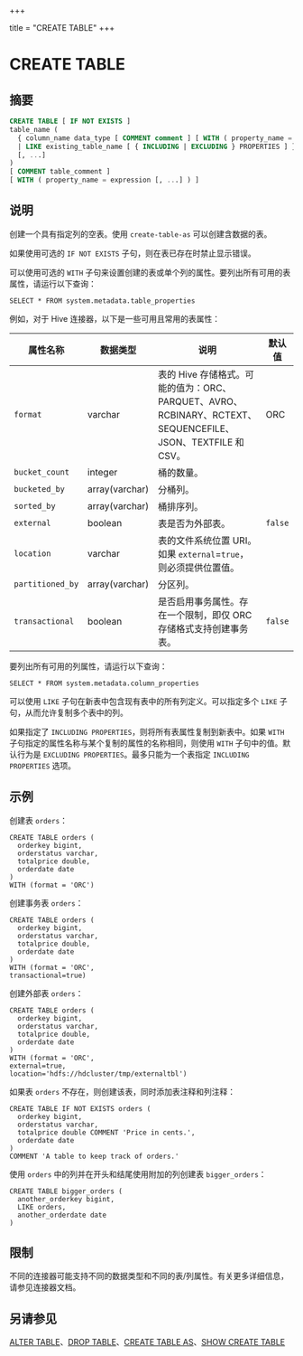 +++

title = "CREATE TABLE"
+++

# CREATE TABLE

## 摘要

``` sql
CREATE TABLE [ IF NOT EXISTS ]
table_name (
  { column_name data_type [ COMMENT comment ] [ WITH ( property_name = expression [, ...] ) ]
  | LIKE existing_table_name [ { INCLUDING | EXCLUDING } PROPERTIES ] }
  [, ...]
)
[ COMMENT table_comment ]
[ WITH ( property_name = expression [, ...] ) ]
```

## 说明

创建一个具有指定列的空表。使用 `create-table-as` 可以创建含数据的表。

如果使用可选的 `IF NOT EXISTS` 子句，则在表已存在时禁止显示错误。

可以使用可选的 `WITH` 子句来设置创建的表或单个列的属性。要列出所有可用的表属性，请运行以下查询：

    SELECT * FROM system.metadata.table_properties

例如，对于 Hive 连接器，以下是一些可用且常用的表属性：

| 属性名称         | 数据类型       | 说明                                                         | 默认值  |
| ---------------- | -------------- | ------------------------------------------------------------ | ------- |
| `format`         | varchar        | 表的 Hive 存储格式。可能的值为：ORC、PARQUET、AVRO、RCBINARY、RCTEXT、SEQUENCEFILE、JSON、TEXTFILE 和 CSV。 | ORC     |
| `bucket_count`   | integer        | 桶的数量。                                                   |         |
| `bucketed_by`    | array(varchar) | 分桶列。                                                     |         |
| `sorted_by`      | array(varchar) | 桶排序列。                                                   |         |
| `external`       | boolean        | 表是否为外部表。                                             | `false` |
| `location`       | varchar        | 表的文件系统位置 URI。如果 `external`=`true`，则必须提供位置值。 |         |
| `partitioned_by` | array(varchar) | 分区列。                                                     |         |
| `transactional`  | boolean        | 是否启用事务属性。存在一个限制，即仅 ORC 存储格式支持创建事务表。 | `false` |

要列出所有可用的列属性，请运行以下查询：

    SELECT * FROM system.metadata.column_properties

可以使用 `LIKE` 子句在新表中包含现有表中的所有列定义。可以指定多个 `LIKE` 子句，从而允许复制多个表中的列。

如果指定了 `INCLUDING PROPERTIES`，则将所有表属性复制到新表中。如果 `WITH` 子句指定的属性名称与某个复制的属性的名称相同，则使用 `WITH` 子句中的值。默认行为是 `EXCLUDING PROPERTIES`。最多只能为一个表指定 `INCLUDING PROPERTIES` 选项。

## 示例

创建表 `orders`：

    CREATE TABLE orders (
      orderkey bigint,
      orderstatus varchar,
      totalprice double,
      orderdate date
    )
    WITH (format = 'ORC')

创建事务表 `orders`：

    CREATE TABLE orders (
      orderkey bigint,
      orderstatus varchar,
      totalprice double,
      orderdate date
    )
    WITH (format = 'ORC',
    transactional=true)

创建外部表 `orders`：

    CREATE TABLE orders (
      orderkey bigint,
      orderstatus varchar,
      totalprice double,
      orderdate date
    )
    WITH (format = 'ORC',
    external=true,
    location='hdfs://hdcluster/tmp/externaltbl')

如果表 `orders` 不存在，则创建该表，同时添加表注释和列注释：

    CREATE TABLE IF NOT EXISTS orders (
      orderkey bigint,
      orderstatus varchar,
      totalprice double COMMENT 'Price in cents.',
      orderdate date
    )
    COMMENT 'A table to keep track of orders.'

使用 `orders` 中的列并在开头和结尾使用附加的列创建表 `bigger_orders`：

    CREATE TABLE bigger_orders (
      another_orderkey bigint,
      LIKE orders,
      another_orderdate date
    )

## 限制

不同的连接器可能支持不同的数据类型和不同的表/列属性。有关更多详细信息，请参见连接器文档。

## 另请参见

[ALTER TABLE](./alter-table.md)、[DROP TABLE](./drop-table.md)、[CREATE TABLE AS](./create-table-as.md)、[SHOW CREATE TABLE](./show-create-table.md)